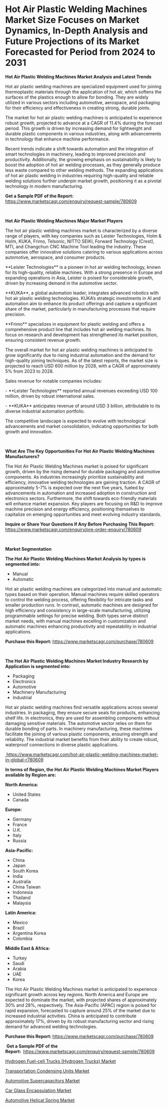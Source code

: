 <p><h1>Hot Air Plastic Welding Machines Market Size Focuses on Market Dynamics, In-Depth Analysis and Future Projections of its Market Forecasted for Period from 2024 to 2031</h1></p><p><strong>Hot Air Plastic Welding Machines Market Analysis and Latest Trends</strong></p>
<p><p>Hot air plastic welding machines are specialized equipment used for joining thermoplastic materials through the application of hot air, which softens the surfaces of the plastics enough to allow for bonding. They are widely utilized in various sectors including automotive, aerospace, and packaging for their efficiency and effectiveness in creating strong, durable joints. </p><p>The market for hot air plastic welding machines is anticipated to experience robust growth, projected to advance at a CAGR of 11.4% during the forecast period. This growth is driven by increasing demand for lightweight and durable plastic components in various industries, along with advancements in technology that enhance machine performance. </p><p>Recent trends indicate a shift towards automation and the integration of smart technologies in machinery, leading to improved precision and productivity. Additionally, the growing emphasis on sustainability is likely to boost the adoption of hot air welding processes, as they generally produce less waste compared to other welding methods. The expanding applications of hot air plastic welding in industries requiring high-quality and reliable welding solutions further underpin market growth, positioning it as a pivotal technology in modern manufacturing.</p></p>
<p><strong>Get a Sample PDF of the Report:&nbsp;</strong> <a href="https://www.marketscagr.com/enquiry/request-sample/780609?utm_campaign=1557&utm_medium=2&utm_source=Github&utm_content=ia&utm_term=15102024&utm_id=hot-air-plastic-welding-machines">https://www.marketscagr.com/enquiry/request-sample/780609</a></p>
<p>&nbsp;</p>
<p><strong>Hot Air Plastic Welding Machines Major Market Players</strong></p>
<p><p>The hot air plastic welding machines market is characterized by a diverse range of players, with key companies such as Leister Technologies, Holm & Holm, KUKA, Frimo, Telsonic, NITTO SEIKI, Forward Technology (Crest), MTI, and Changchun CNC Machine Tool leading the industry. These companies offer innovative solutions catering to various applications across automotive, aerospace, and consumer products.</p><p>**Leister Technologies** is a pioneer in hot air welding technology, known for its high-quality, reliable machines. With a strong presence in Europe and expanding operations in Asia, Leister is poised for considerable growth, driven by increasing demand in the automotive sector.</p><p>**KUKA**, a global automation leader, integrates advanced robotics with hot air plastic welding technologies. KUKA’s strategic investments in AI and automation aim to enhance its product offerings and capture a significant share of the market, particularly in manufacturing processes that require precision.</p><p>**Frimo** specializes in equipment for plastic welding and offers a comprehensive product line that includes hot air welding machines. Its focus on research and development has strengthened its market position, ensuring consistent revenue growth.</p><p>The overall market for hot air plastic welding machines is anticipated to grow significantly due to rising industrial automation and the demand for high-quality joining techniques. As of the latest reports, the market size is projected to reach USD 600 million by 2028, with a CAGR of approximately 5% from 2023 to 2028. </p><p>Sales revenue for notable companies includes:</p><p>- **Leister Technologies** reported annual revenues exceeding USD 100 million, driven by robust international sales.</p><p>- **KUKA** anticipates revenue of around USD 3 billion, attributable to its diverse industrial automation portfolio.</p><p>The competitive landscape is expected to evolve with technological advancements and market consolidation, indicating opportunities for both growth and innovation.</p></p>
<p>&nbsp;</p>
<p><strong>What Are The Key Opportunities For Hot Air Plastic Welding Machines Manufacturers?</strong></p>
<p><p>The Hot Air Plastic Welding Machines market is poised for significant growth, driven by the rising demand for durable packaging and automotive components. As industries increasingly prioritize sustainability and efficiency, innovative welding technologies are gaining traction. A CAGR of approximately 5-7% is expected over the next five years, fueled by advancements in automation and increased adoption in construction and electronics sectors. Furthermore, the shift towards eco-friendly materials will enhance market expansion. Key players are focusing on R&D to improve machine precision and energy efficiency, positioning themselves to capitalize on emerging opportunities and meet evolving industry standards.</p></p>
<p><strong>Inquire or Share Your Questions If Any Before Purchasing This Report:</strong> <a href="https://www.marketscagr.com/enquiry/pre-order-enquiry/780609?utm_campaign=1557&utm_medium=2&utm_source=Github&utm_content=ia&utm_term=15102024&utm_id=hot-air-plastic-welding-machines">https://www.marketscagr.com/enquiry/pre-order-enquiry/780609</a></p>
<p>&nbsp;</p>
<p><strong>Market Segmentation</strong></p>
<p><strong>The Hot Air Plastic Welding Machines Market Analysis by types is segmented into:</strong></p>
<p><ul><li>Manual</li><li>Automatic</li></ul></p>
<p><p>Hot air plastic welding machines are categorized into manual and automatic types based on their operation. Manual machines require skilled operators to control the welding process, offering flexibility for intricate tasks and smaller production runs. In contrast, automatic machines are designed for high efficiency and consistency in large-scale manufacturing, utilizing programmable settings for precise welding. Both types serve distinct market needs, with manual machines excelling in customization and automatic machines enhancing productivity and repeatability in industrial applications.</p></p>
<p><strong>Purchase this Report:&nbsp;</strong><a href="https://www.marketscagr.com/purchase/780609?utm_campaign=1557&utm_medium=2&utm_source=Github&utm_content=ia&utm_term=15102024&utm_id=hot-air-plastic-welding-machines">https://www.marketscagr.com/purchase/780609</a></p>
<p>&nbsp;</p>
<p><strong>The Hot Air Plastic Welding Machines Market Industry Research by Application is segmented into:</strong></p>
<p><ul><li>Packaging</li><li>Electronics</li><li>Automotive</li><li>Machinery Manufacturing</li><li>Industrial</li></ul></p>
<p><p>Hot air plastic welding machines find versatile applications across several industries. In packaging, they ensure secure seals for products, enhancing shelf life. In electronics, they are used for assembling components without damaging sensitive materials. The automotive sector relies on them for durable bonding of parts. In machinery manufacturing, these machines facilitate the joining of various plastic components, ensuring strength and reliability. The industrial market benefits from their ability to create robust, waterproof connections in diverse plastic applications.</p></p>
<p><a href="https://www.marketscagr.com/hot-air-plastic-welding-machines-market-in-global-r780609?utm_campaign=1557&utm_medium=2&utm_source=Github&utm_content=ia&utm_term=15102024&utm_id=hot-air-plastic-welding-machines">&nbsp;https://www.marketscagr.com/hot-air-plastic-welding-machines-market-in-global-r780609</a></p>
<p><strong>In terms of Region, the Hot Air Plastic Welding Machines Market Players available by Region are:</strong></p>
<p>
    <p> <strong> North America: </strong>
        <ul>
            <li>United States</li>
            <li>Canada</li>
        </ul>
        </p> 
    <p> <strong> Europe: </strong>
        <ul>
            <li>Germany</li>
            <li>France</li>
            <li>U.K.</li>
            <li>Italy</li>
            <li>Russia</li>
        </ul>
        </p> 
    <p> <strong> Asia-Pacific: </strong>
        <ul>
            <li>China</li>
            <li>Japan</li>
            <li>South Korea</li>
            <li>India</li>
            <li>Australia</li>
            <li>China Taiwan</li>
            <li>Indonesia</li>
            <li>Thailand</li>
            <li>Malaysia</li>
        </ul>
        </p> 
    <p> <strong> Latin America: </strong>
        <ul>
            <li>Mexico</li>
            <li>Brazil</li>
            <li>Argentina Korea</li>
            <li>Colombia</li>
        </ul>
        </p> 
    <p> <strong> Middle East & Africa: </strong>
        <ul>
            <li>Turkey</li>
            <li>Saudi</li>
            <li>Arabia</li>
            <li>UAE</li>
            <li>Korea</li>
        </ul>
    </p>
    </p>
<p><p>The Hot Air Plastic Welding Machines market is anticipated to experience significant growth across key regions. North America and Europe are expected to dominate the market, with projected shares of approximately 30% and 28%, respectively. The Asia-Pacific (APAC) region is poised for rapid expansion, forecasted to capture around 25% of the market due to increased industrial activities. China is anticipated to contribute approximately 17%, driven by its robust manufacturing sector and rising demand for advanced welding technologies.</p></p>
<p><strong>Purchase this Report: </strong><a href="https://www.marketscagr.com/purchase/780609?utm_campaign=1557&utm_medium=2&utm_source=Github&utm_content=ia&utm_term=15102024&utm_id=hot-air-plastic-welding-machines">https://www.marketscagr.com/purchase/780609</a></p>
<p>&nbsp;<strong>Get a Sample PDF of the Report:&nbsp;&nbsp;</strong><a href="https://www.marketscagr.com/enquiry/request-sample/780609?utm_campaign=1557&utm_medium=2&utm_source=Github&utm_content=ia&utm_term=15102024&utm_id=hot-air-plastic-welding-machines">https://www.marketscagr.com/enquiry/request-sample/780609</a></p>
<p><strong></strong></p>
<p><p><a href="https://www.linkedin.com/pulse/key-drivers-hydrogen-fuel-cell-trucks-market-trends-future-szq9c?utm_campaign=1557&utm_medium=2&utm_source=Github&utm_content=ia&utm_term=15102024&utm_id=hot-air-plastic-welding-machines">Hydrogen Fuel-cell Trucks (Hydrogen Trucks) Market</a></p><p><a href="https://www.linkedin.com/pulse/transportation-condensing-units-market-industry-trends-tjxpc?utm_campaign=1557&utm_medium=2&utm_source=Github&utm_content=ia&utm_term=15102024&utm_id=hot-air-plastic-welding-machines">Transportation Condensing Units Market</a></p><p><a href="https://www.linkedin.com/pulse/future-innovation-global-automotive-supercapacitors-lnbyc?utm_campaign=1557&utm_medium=2&utm_source=Github&utm_content=ia&utm_term=15102024&utm_id=hot-air-plastic-welding-machines">Automotive Supercapacitors Market</a></p><p><a href="https://www.linkedin.com/pulse/car-glass-encapsulation-market-size-share-trends-analysis-cctvc?utm_campaign=1557&utm_medium=2&utm_source=Github&utm_content=ia&utm_term=15102024&utm_id=hot-air-plastic-welding-machines">Car Glass Encapsulation Market</a></p><p><a href="https://www.linkedin.com/pulse/global-automotive-helical-spring-market-share-growth-opportunities-dofbc?utm_campaign=1557&utm_medium=2&utm_source=Github&utm_content=ia&utm_term=15102024&utm_id=hot-air-plastic-welding-machines">Automotive Helical Spring Market</a></p></p>